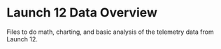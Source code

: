 # Launch 12 Data Overview

Files to do math, charting, and basic analysis of the telemetry data from Launch 12. 

